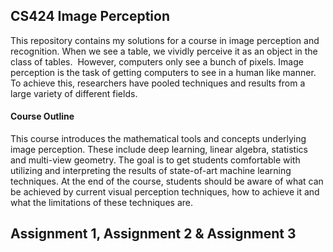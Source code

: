 ## CS424 Image Perception

This repository contains my solutions for a course in image perception and recognition. When we see a table, we vividly perceive it as an object in the class of tables.  However, computers only see a bunch of pixels. Image perception is the task of getting computers to see in a human like manner. To achieve this, researchers have pooled techniques and results from a large variety of different fields.

#### Course Outline

This course introduces the mathematical tools and concepts underlying image perception. These include deep learning, linear algebra, statistics and multi-view geometry. The goal is to get students comfortable with utilizing and interpreting the results of state-of-art machine learning techniques. At the end of the course, students should be aware of what can be achieved by current visual perception techniques, how to achieve it and what the limitations of these techniques are. 

## Assignment 1, Assignment 2 & Assignment 3

